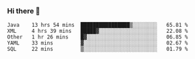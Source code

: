 ### Hi there 👋

<!--
**urzz/urzz** is a ✨ _special_ ✨ repository because its `README.md` (this file) appears on your GitHub profile.

Here are some ideas to get you started:

- 🔭 I’m currently working on ...
- 🌱 I’m currently learning ...
- 👯 I’m looking to collaborate on ...
- 🤔 I’m looking for help with ...
- 💬 Ask me about ...
- 📫 How to reach me: ...
- 😄 Pronouns: ...
- ⚡ Fun fact: ...
-->

<!--START_SECTION:waka-->
```text
Java    13 hrs 54 mins  ████████████████▒░░░░░░░░   65.81 % 
XML     4 hrs 39 mins   █████▓░░░░░░░░░░░░░░░░░░░   22.08 % 
Other   1 hr 26 mins    █▓░░░░░░░░░░░░░░░░░░░░░░░   06.85 % 
YAML    33 mins         ▓░░░░░░░░░░░░░░░░░░░░░░░░   02.67 % 
SQL     22 mins         ▒░░░░░░░░░░░░░░░░░░░░░░░░   01.79 % 
```
<!--END_SECTION:waka-->
